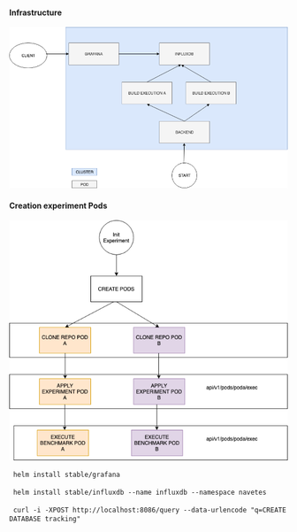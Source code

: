 #### Infrastructure

![Alt text](resources/diagram.png?raw=true "Diagram")


#### Creation experiment Pods
![Alt text](resources/flow.png?raw=true "Flow")


```
 helm install stable/grafana

 helm install stable/influxdb --name influxdb --namespace navetes

 curl -i -XPOST http://localhost:8086/query --data-urlencode "q=CREATE DATABASE tracking"

 ```

